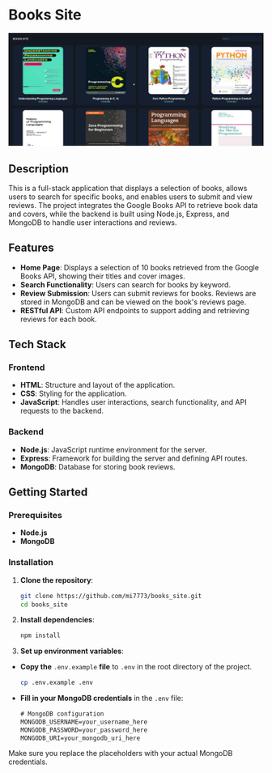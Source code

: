 # Books Site
![Books Site](books_site.png)
## Description
This is a full-stack application that displays a selection of books, allows users to search for specific books, and enables users to submit and view reviews. The project integrates the Google Books API to retrieve book data and covers, while the backend is built using Node.js, Express, and MongoDB to handle user interactions and reviews.
## Features
- **Home Page**: Displays a selection of 10 books retrieved from the Google Books API, showing their titles and cover images.
- **Search Functionality**: Users can search for books by keyword.
- **Review Submission**: Users can submit reviews for books. Reviews are stored in MongoDB and can be viewed on the book's reviews page.
- **RESTful API**: Custom API endpoints to support adding and retrieving reviews for each book.
## Tech Stack
### Frontend
- **HTML**: Structure and layout of the application.
- **CSS**: Styling for the application.
- **JavaScript**: Handles user interactions, search functionality, and API requests to the backend.
### Backend
- **Node.js**: JavaScript runtime environment for the server.
- **Express**: Framework for building the server and defining API routes.
- **MongoDB**: Database for storing book reviews.
## Getting Started
### Prerequisites
- **Node.js**
- **MongoDB**
### Installation
1. **Clone the repository**:
   ```bash
   git clone https://github.com/mi7773/books_site.git
   cd books_site
   ```
2. **Install dependencies**:
   ```bash
   npm install
   ```
3. **Set up environment variables**:
- **Copy the** `.env.example` **file** to `.env` in the root directory of the project.
   ```bash
   cp .env.example .env
   ```
- **Fill in your MongoDB credentials** in the `.env` file:
   ```
   # MongoDB configuration
   MONGODB_USERNAME=your_username_here
   MONGODB_PASSWORD=your_password_here
   MONGODB_URI=your_mongodb_uri_here
   ```
Make sure you replace the placeholders with your actual MongoDB credentials.
